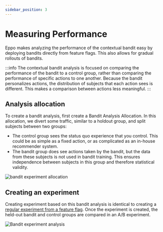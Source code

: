 ```yaml
---
sidebar_position: 3
---
```

# Measuring Performance

Eppo makes analyzing the performance of the contextual bandit easy by deploying bandits directly from feature flags. This also allows for gradual rollouts of bandits.

:::info 
The contextual bandit analysis is focused on comparing the performance of the bandit to a control group,
rather than comparing the performance of specific actions to one another.
Because the bandit personalizes actions, the distribution of subjects that each action sees is different. 
This makes a comparison between actions less meaningful.
:::

## Analysis allocation

To create a bandit analysis, first create a Bandit Analysis Allocation.
In this allocation, we divert some traffic, similar to a holdout group, and split subjects between two groups:
- The control group sees the status quo experience that you control. This could be as simple as a fixed action, or as complicated as an in-house recommender system.
- The bandit group does see actions taken by the bandit, but the data from these subjects is not used in bandit training. This ensures independence between subjects in this group and therefore statistical validity.

![bandit experiment allocation](/img/contextual-bandits/bandit-experiment-allocation.png)

## Creating an experiment

Creating experiment based on this bandit analysis is identical to creating a [regular experiment from a feature flag](/feature-flagging/concepts/experiment-assignment).
Once the experiment is created, the held-out bandit and control groups are compared in an A/B experiment.

![Bandit experiment analysis](/img/contextual-bandits/bandit-analysis.png)

